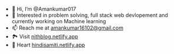 - 👋 Hi, I’m @Amankumar017
- 👀 Interested in problem solving, full stack web devlopement and currently working on Machine learning
- 📫 Reach me at amankumar16102@gmail.com
- 🏞️ Visit [nithblog.netlify.app](https://nithblog.netlify.app/)
- 💓 Heart [hindisamiti.netlify.app](https://hindisamitinith.netlify.app/)
<!---
Amankumar017/Amankumar017 is a ✨ special ✨ repository because its `README.md` (this file) appears on your GitHub profile.
You can click the Preview link to take a look at your changes.
--->
